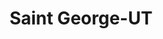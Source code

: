 ---
title: Saint George-UT
slug: saint-george-ut
f_state:
- cms/state/utah.md
f_locations:
- cms/payday-loan/a-f-s-incorporated-417.md
- cms/payday-loan/bonneville-billing-collection-5383.md
- cms/payday-loan/check-city-11102.md
- cms/payday-loan/check-city-11122.md
- cms/payday-loan/checkpoint-one-14422.md
- cms/payday-loan/checkpoint-one-14425.md
- cms/payday-loan/checkstop-inc-14872.md
- cms/payday-loan/e-z-cash-checks-cashed-loans-16265.md
- cms/payday-loan/e-z-cash-checks-cashed-loans-16267.md
- cms/payday-loan/easy-cash-checks-cashed-loans-16517.md
- cms/payday-loan/easy-money-16589.md
- cms/payday-loan/quick-cash-payday-loans-25221.md
- cms/payday-loan/quick-check-25247.md
- cms/payday-loan/quik-cash-25543.md
- cms/payday-loan/quik-check-25608.md
updated-on: '2024-05-30T13:41:28.615Z'
created-on: '2024-05-30T13:41:28.615Z'
published-on: '2024-05-30T13:54:32.469Z'
f_city: Saint George
layout: '[city].html'
tags: city
---
